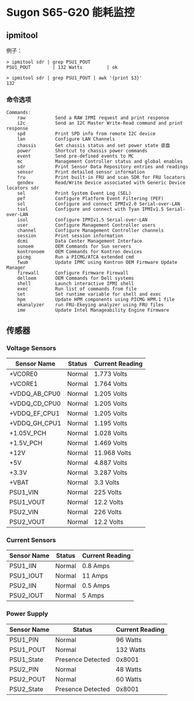 # Sugon S65-G20 能耗监控

## ipmitool

例子：
```
> ipmitool sdr | grep PSU1_POUT
PSU1_POUT        | 132 Watts         | ok

> ipmitool sdr | grep PSU1_POUT | awk '{print $3}'
132
```

### 命令选项
```
Commands:
	raw           Send a RAW IPMI request and print response
	i2c           Send an I2C Master Write-Read command and print response
	spd           Print SPD info from remote I2C device
	lan           Configure LAN Channels
	chassis       Get chassis status and set power state 底盘
	power         Shortcut to chassis power commands
	event         Send pre-defined events to MC
	mc            Management Controller status and global enables
	sdr           Print Sensor Data Repository entries and readings
	sensor        Print detailed sensor information
	fru           Print built-in FRU and scan SDR for FRU locators
	gendev        Read/Write Device associated with Generic Device locators sdr
	sel           Print System Event Log (SEL)
	pef           Configure Platform Event Filtering (PEF)
	sol           Configure and connect IPMIv2.0 Serial-over-LAN
	tsol          Configure and connect with Tyan IPMIv1.5 Serial-over-LAN
	isol          Configure IPMIv1.5 Serial-over-LAN
	user          Configure Management Controller users
	channel       Configure Management Controller channels
	session       Print session information
	dcmi          Data Center Management Interface
	sunoem        OEM Commands for Sun servers
	kontronoem    OEM Commands for Kontron devices
	picmg         Run a PICMG/ATCA extended cmd
	fwum          Update IPMC using Kontron OEM Firmware Update Manager
	firewall      Configure Firmware Firewall
	delloem       OEM Commands for Dell systems
	shell         Launch interactive IPMI shell
	exec          Run list of commands from file
	set           Set runtime variable for shell and exec
	hpm           Update HPM components using PICMG HPM.1 file
	ekanalyzer    run FRU-Ekeying analyzer using FRU files
	ime           Update Intel Manageability Engine Firmware
```
## 传感器
### Voltage Sensors
| Sensor Name   | Status | Current Reading |
| ------------- | ------ | --------------- |
| +VCORE0       | Normal | 1.773 Volts     |
| +VCORE1       | Normal | 1.764 Volts     |
| +VDDQ_AB_CPU0 | Normal | 1.205 Volts     |
| +VDDQ_CD_CPU0 | Normal | 1.205 Volts     |
| +VDDQ_EF_CPU1 | Normal | 1.205 Volts     |
| +VDDQ_GH_CPU1 | Normal | 1.195 Volts     |
| +1.05V_PCH    | Normal | 1.028 Volts     |
| +1.5V_PCH     | Normal | 1.469 Volts     |
| +12V          | Normal | 11.968 Volts    |
| +5V           | Normal | 4.887 Volts     |
| +3.3V         | Normal | 3.287 Volts     |
| +VBAT         | Normal | 3.3 Volts       |
| PSU1_VIN      | Normal | 225 Volts       |
| PSU1_VOUT     | Normal | 12.2 Volts      |
| PSU2_VIN      | Normal | 226 Volts       |
| PSU2_VOUT     | Normal | 12.2 Volts      |

### Current Sensors
| Sensor Name | Status | Current Reading |
| ----------- | ------ | --------------- |
| PSU1_IIN    | Normal | 0.8 Amps        |
| PSU1_IOUT   | Normal | 11 Amps         |
| PSU2_IIN    | Normal | 0.5 Amps        |
| PSU2_IOUT   | Normal | 5 Amps          |

### Power Supply
| Sensor Name | Status            | Current Reading |
| ----------- | ----------------- | --------------- |
| PSU1_PIN    | Normal            | 96 Watts        |
| PSU1_POUT   | Normal            | 132 Watts       |
| PSU1_State  | Presence Detected | 0x8001          |
| PSU2_PIN    | Normal            | 48 Watts        |
| PSU2_POUT   | Normal            | 60 Watts        |
| PSU2_State  | Presence Detected | 0x8001          |